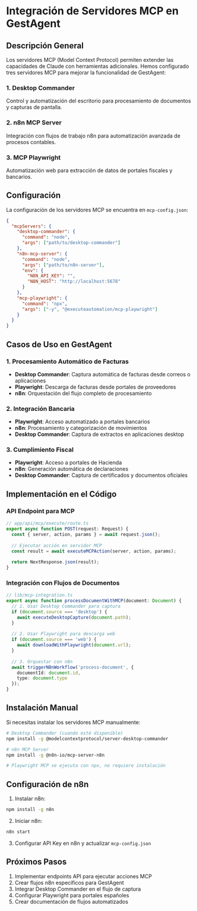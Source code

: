# Integración de Servidores MCP en GestAgent

## Descripción General

Los servidores MCP (Model Context Protocol) permiten extender las capacidades de Claude con herramientas adicionales. Hemos configurado tres servidores MCP para mejorar la funcionalidad de GestAgent:

### 1. Desktop Commander
Control y automatización del escritorio para procesamiento de documentos y capturas de pantalla.

### 2. n8n MCP Server
Integración con flujos de trabajo n8n para automatización avanzada de procesos contables.

### 3. MCP Playwright
Automatización web para extracción de datos de portales fiscales y bancarios.

## Configuración

La configuración de los servidores MCP se encuentra en `mcp-config.json`:

```json
{
  "mcpServers": {
    "desktop-commander": {
      "command": "node",
      "args": ["path/to/desktop-commander"]
    },
    "n8n-mcp-server": {
      "command": "node",
      "args": ["path/to/n8n-server"],
      "env": {
        "N8N_API_KEY": "",
        "N8N_HOST": "http://localhost:5678"
      }
    },
    "mcp-playwright": {
      "command": "npx",
      "args": ["-y", "@executeautomation/mcp-playwright"]
    }
  }
}
```

## Casos de Uso en GestAgent

### 1. Procesamiento Automático de Facturas
- **Desktop Commander**: Captura automática de facturas desde correos o aplicaciones
- **Playwright**: Descarga de facturas desde portales de proveedores
- **n8n**: Orquestación del flujo completo de procesamiento

### 2. Integración Bancaria
- **Playwright**: Acceso automatizado a portales bancarios
- **n8n**: Procesamiento y categorización de movimientos
- **Desktop Commander**: Captura de extractos en aplicaciones desktop

### 3. Cumplimiento Fiscal
- **Playwright**: Acceso a portales de Hacienda
- **n8n**: Generación automática de declaraciones
- **Desktop Commander**: Captura de certificados y documentos oficiales

## Implementación en el Código

### API Endpoint para MCP
```typescript
// app/api/mcp/execute/route.ts
export async function POST(request: Request) {
  const { server, action, params } = await request.json();
  
  // Ejecutar acción en servidor MCP
  const result = await executeMCPAction(server, action, params);
  
  return NextResponse.json(result);
}
```

### Integración con Flujos de Documentos
```typescript
// lib/mcp-integration.ts
export async function processDocumentWithMCP(document: Document) {
  // 1. Usar Desktop Commander para captura
  if (document.source === 'desktop') {
    await executeDesktopCapture(document.path);
  }
  
  // 2. Usar Playwright para descarga web
  if (document.source === 'web') {
    await downloadWithPlaywright(document.url);
  }
  
  // 3. Orquestar con n8n
  await triggerN8nWorkflow('process-document', {
    documentId: document.id,
    type: document.type
  });
}
```

## Instalación Manual

Si necesitas instalar los servidores MCP manualmente:

```bash
# Desktop Commander (cuando esté disponible)
npm install -g @modelcontextprotocol/server-desktop-commander

# n8n MCP Server
npm install -g @n8n-io/mcp-server-n8n

# Playwright MCP se ejecuta con npx, no requiere instalación
```

## Configuración de n8n

1. Instalar n8n:
```bash
npm install -g n8n
```

2. Iniciar n8n:
```bash
n8n start
```

3. Configurar API Key en n8n y actualizar `mcp-config.json`

## Próximos Pasos

1. Implementar endpoints API para ejecutar acciones MCP
2. Crear flujos n8n específicos para GestAgent
3. Integrar Desktop Commander en el flujo de captura
4. Configurar Playwright para portales españoles
5. Crear documentación de flujos automatizados